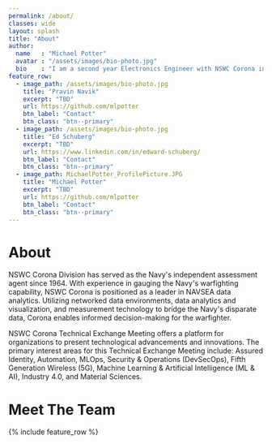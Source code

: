 ```yaml
---
permalink: /about/
classes: wide
layout: splash
title: "About"
author:
  name   : "Michael Potter"
  avatar : "/assets/images/bio-photo.jpg"
  bio    : "I am a second year Electronics Engineer with NSWC Corona in AR43. I specialize in Machine Learning topics, currently acting as the principal investigator for ISEA of the Future - NSWC Corona."
feature_row:
  - image_path: /assets/images/bio-photo.jpg
    title: "Pravin Navik"
    excerpt: "TBD"
    url: https://github.com/mlpotter
    btn_label: "Contact"
    btn_class: "btn--primary"
  - image_path: /assets/images/bio-photo.jpg
    title: "Ed Schuberg"
    excerpt: "TBD"
    url: https://www.linkedin.com/in/edward-schuberg/
    btn_label: "Contact"
    btn_class: "btn--primary"
  - image_path: MichaelPotter_ProfilePicture.JPG 
    title: "Michael Potter"
    excerpt: "TBD"
    url: https://github.com/mlpotter
    btn_label: "Contact"
    btn_class: "btn--primary"
---
```

# About
NSWC Corona Division has served as the Navy's independent assessment agent since 1964. With experience in gauging the Navy's warfighting capability, NSWC Corona is positioned as a leader in NAVSEA data analytics. Utilizing networked data environments, data analytics and visualization, and measurement technology to bridge the Navy's disparate data, Corona enables informed decision-making for the warfighter. 

NSWC Corona Technical Exchange Meeting offers a platform for organizations to present technological advancements and innovations. The primary interest areas for this Technical Exchange Meeting include: Assured Identity, Automation, MLOps, Security & Operations (DevSecOps), Fifth Generation Wireless (5G), Machine Learning & Artificial Intelligence (ML & AI), Industry 4.0, and Material Sciences.

# Meet The Team
{% include feature_row %}

